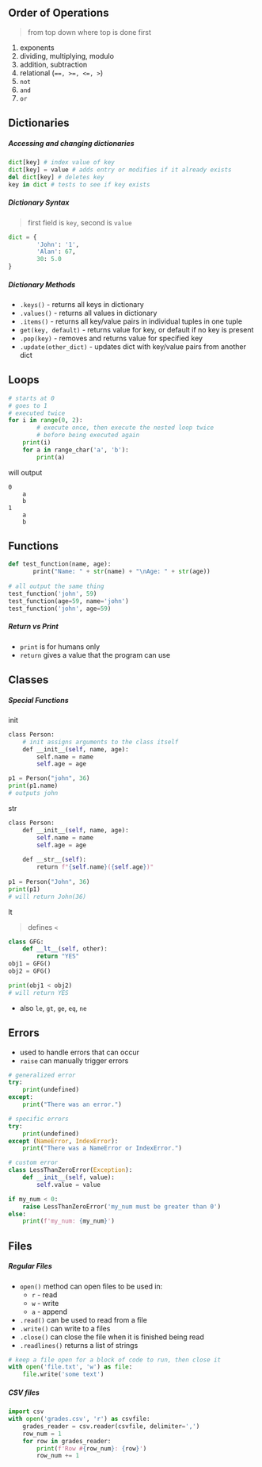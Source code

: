 ## Order of Operations
> from top down where top is done first
1. exponents
2. dividing, multiplying, modulo
3. addition, subtraction
4. relational (`==, >=, <=, >`)
5. `not`
6. `and`
7. `or`
## Dictionaries
##### Accessing and changing dictionaries
```python
dict[key] # index value of key
dict[key] = value # adds entry or modifies if it already exists
del dict[key] # deletes key
key in dict # tests to see if key exists
```
##### Dictionary Syntax
> first field is `key`, second is `value`
```python
dict = {
		'John': '1',
		'Alan': 67,
		30: 5.0
}
```
##### Dictionary Methods
- `.keys()` - returns all keys in dictionary
- `.values()` - returns all values in dictionary
- `.items()` - returns all key/value pairs in individual tuples in one tuple
- `get(key, default)` - returns value for key, or default if no key is present
- `.pop(key)` - removes and returns value for specified key
- `.update(other_dict)` - updates dict with key/value pairs from another dict

## Loops
```python
# starts at 0
# goes to 1
# executed twice
for i in range(0, 2):
		# execute once, then execute the nested loop twice
		# before being executed again
    print(i)
    for a in range_char('a', 'b'):
        print(a)
```
will output
```
0
	a
	b
1
	a
	b
```

## Functions
```python
def test_function(name, age):
	   print("Name: " + str(name) + "\nAge: " + str(age))
  
# all output the same thing
test_function('john', 59)
test_function(age=59, name='john')
test_function('john', age=59)
```
##### Return vs Print
- `print` is for humans only
- `return` gives a value that the program can use
## Classes
##### Special Functions
init
```python
class Person:
	# init assigns arguments to the class itself
	def __init__(self, name, age):  
	    self.name = name  
	    self.age = age

p1 = Person("john", 36)  
print(p1.name)
# outputs john
```
str
```python
class Person:  
	def __init__(self, name, age):  
		self.name = name  
		self.age = age
	
	def __str__(self):  
		return f"{self.name}({self.age})"
  
p1 = Person("John", 36)  
print(p1)
# will return John(36)
```
lt
> defines `<`
```python
class GFG: 
	def __lt__(self, other): 
		return "YES"
obj1 = GFG() 
obj2 = GFG() 

print(obj1 < obj2)
# will return YES
```
- also `le`, `gt`, `ge`, `eq`, `ne`

## Errors
- used to handle errors that can occur
- `raise` can manually trigger errors
```python
# generalized error
try:
	print(undefined)
except:
	print("There was an error.")

# specific errors
try:
	print(undefined)
except (NameError, IndexError):
	print("There was a NameError or IndexError.")

# custom error
class LessThanZeroError(Exception):
    def __init__(self, value):
        self.value = value

if my_num < 0:
    raise LessThanZeroError('my_num must be greater than 0')
else:
    print(f'my_num: {my_num}')
```
## Files
##### Regular Files
- `open()` method can open files to be used in:
	- `r` - read
	- `w` - write
	- `a` - append
- `.read()` can be used to read from a file
- `.write()` can write to a files
- `.close()` can close the file when it is finished being read
- `.readlines()` returns a list of strings
```python
# keep a file open for a block of code to run, then close it
with open('file.txt', 'w') as file:
	file.write('some text')
```
##### CSV files
```python
import csv
with open('grades.csv', 'r') as csvfile:
    grades_reader = csv.reader(csvfile, delimiter=',')
    row_num = 1
    for row in grades_reader:
        print(f'Row #{row_num}: {row}')
        row_num += 1
```